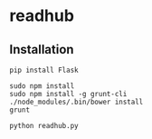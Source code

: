 readhub
=======

Installation
------------

    pip install Flask
    
    sudo npm install
    sudo npm install -g grunt-cli
    ./node_modules/.bin/bower install
    grunt
    
    python readhub.py

